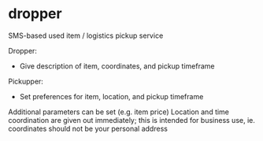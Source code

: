 # dropper
SMS-based used item / logistics pickup service 

Dropper: 
- Give description of item, coordinates, and pickup timeframe

Pickupper: 
- Set preferences for item, location, and pickup timeframe

Additional parameters can be set (e.g. item price) 
Location and time coordination are given out immediately; this is intended for business use, ie. coordinates should not be your personal address 
